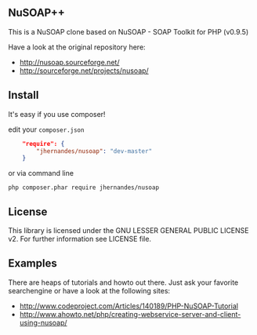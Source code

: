 NuSOAP++
------

This is a NuSOAP clone based on NuSOAP - SOAP Toolkit for PHP (v0.9.5)

Have a look at the original repository here:

- http://nusoap.sourceforge.net/
- http://sourceforge.net/projects/nusoap/

Install
------

It's easy if you use composer!

edit your `composer.json`

``` json
    "require": {
        "jhernandes/nusoap": "dev-master"
    }
```

or via command line

```
php composer.phar require jhernandes/nusoap
```

License
-------

This library is licensed under the GNU LESSER GENERAL PUBLIC LICENSE v2. For further information see LICENSE file.

Examples
------

There are heaps of tutorials and howto out there. Just ask your favorite searchengine or have a look at the
following sites:

- http://www.codeproject.com/Articles/140189/PHP-NuSOAP-Tutorial
- http://www.ahowto.net/php/creating-webservice-server-and-client-using-nusoap/